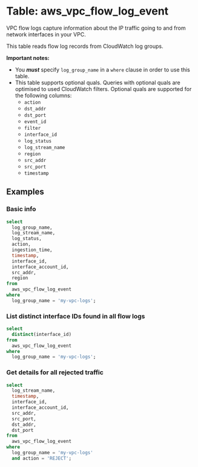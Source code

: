# Table: aws_vpc_flow_log_event

VPC flow logs capture information about the IP traffic going to and from network interfaces in your VPC.

This table reads flow log records from CloudWatch log groups.

**Important notes:**

- You **_must_** specify `log_group_name` in a `where` clause in order to use this table.
- This table supports optional quals. Queries with optional quals are optimised to used CloudWatch filters. Optional quals are supported for the following columns:
  - `action`
  - `dst_addr`
  - `dst_port`
  - `event_id`
  - `filter`
  - `interface_id`
  - `log_status`
  - `log_stream_name`
  - `region`
  - `src_addr`
  - `src_port`
  - `timestamp`

## Examples

### Basic info

```sql
select
  log_group_name,
  log_stream_name,
  log_status,
  action,
  ingestion_time,
  timestamp,
  interface_id,
  interface_account_id,
  src_addr,
  region
from
  aws_vpc_flow_log_event
where
  log_group_name = 'my-vpc-logs';
```

### List distinct interface IDs found in all flow logs

```sql
select
  distinct(interface_id)
from
  aws_vpc_flow_log_event
where
  log_group_name = 'my-vpc-logs';
```

### Get details for all rejected traffic

```sql
select
  log_stream_name,
  timestamp,
  interface_id,
  interface_account_id,
  src_addr,
  src_port,
  dst_addr,
  dst_port
from
  aws_vpc_flow_log_event
where
  log_group_name = 'my-vpc-logs'
  and action = 'REJECT';
```
